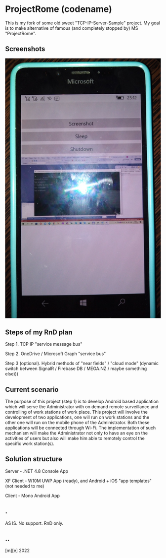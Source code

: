 # ProjectRome (codename)

This is my fork of some old sweet "TCP-IP-Server-Sample" project.
My goal is to make alternative of famous (and completely stopped by) MS "ProjectRome".

## Screenshots

![shot 1](Images/ProjectRome.png)


## Steps of my RnD plan 

Step 1. TCP IP "service message bus"

Step 2. OneDrive / Microsoft Graph "service bus"

Step 3 (optional). Hybrid methods of "near fields" / "cloud mode" (dynamic switch between SignalR / Firebase DB / MEGA.NZ / maybe something else)))

## Current scenario

The purpose of this project (step 1) is to develop Android based application which will serve the Administrator with on demand remote surveillance and controlling of work stations of work place. This project will involve the development of two applications, one will run on work stations and the other one will run on the mobile phone of the Administrator. 
Both these applications will be connected through Wi-Fi. The implementation of such mechanism will make the Administrator not only to have an eye on the activities of users but also will make him able to remotely control the specific work station(s).
 

## Solution structure 

Server - .NET 4.8 Console App 

XF Client - W10M UWP App (ready), and Android + iOS "app templates" (not needed to me)

Client - Mono Android App


## .

AS IS. No support. RnD only.


## ..

[m][e] 2022



